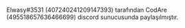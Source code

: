 Elwasy#3531 (407240241209147393) tarafından CodAre (495518657636466699) discord sunucusunda paylaşılmıştır.

